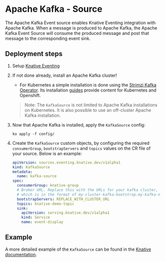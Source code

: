 # Apache Kafka - Source

The Apache Kafka Event source enables Knative Eventing integration with Apache
Kafka. When a message is produced to Apache Kafka, the Apache Kafka Event Source
will consume the produced message and post that message to the corresponding
event sink.

## Deployment steps

1. Setup [Knative Eventing](../../DEVELOPMENT.md)
1. If not done already, install an Apache Kafka cluster!

   - For Kubernetes a simple installation is done using the
     [Strimzi Kafka Operator](http://strimzi.io). Its installation
     [guides](http://strimzi.io/quickstarts/) provide content for Kubernetes and
     Openshift.

   > Note: The `KafkaSource` is not limited to Apache Kafka installations on
   > Kubernetes. It is also possible to use an off-cluster Apache Kafka
   > installation.

1. Now that Apache Kafka is installed, apply the `KafkaSource` config:

   ```
   ko apply -f config/
   ```

1. Create the `KafkaSource` custom objects, by configuring the required
   `consumerGroup`, `bootstrapServers` and `topics` values on the CR file of your source.
   Below is an example:

   ```yaml
   apiVersion: sources.eventing.knative.dev/v1alpha1
   kind: KafkaSource
   metadata:
     name: kafka-source
   spec:
     consumerGroup: knative-group
     # Broker URL. Replace this with the URLs for your kafka cluster,
     # which is in the format of my-cluster-kafka-bootstrap.my-kafka-namespace:9092.
     bootstrapServers: REPLACE_WITH_CLUSTER_URL
     topics: knative-demo-topic
     sink:
       apiVersion: serving.knative.dev/v1alpha1
       kind: Service
       name: event-display
   ```

## Example

A more detailed example of the `KafkaSource` can be found in the [Knative documentation](https://knative.dev/docs/eventing/samples/).
